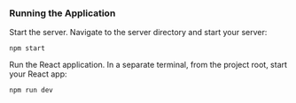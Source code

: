 ### Running the Application

Start the server. Navigate to the server directory and start your server:

    npm start

Run the React application. In a separate terminal, from the project root, start your React app:

    npm run dev

